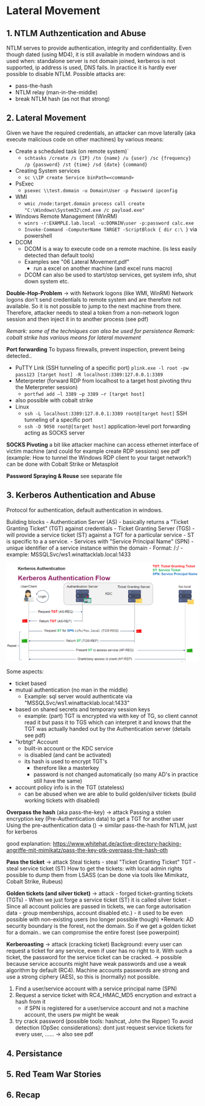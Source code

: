 # Lateral Movement

## 1. NTLM Authzentication and Abuse
NTLM serves to provide authentication, integrity and confidentiality. Even though dated (using MD4), it is still available in modern windows and is used when: standalone server is not domain joined, kerberos is not supported, ip address is used, DNS fails. In practice it is hardly ever possible to disable NTLM. 
Possible attacks are: 
- pass-the-hash
- NTLM relay (man-in-the-middle)
- break NTLM hash (as not that strong)



## 2. Lateral Movement
Given we have the required credentials, an attacker can move laterally (aka execute malicious code on other machines) by various means: 
- Create a scheduled task (on remote system)`
    - `schtasks /create /s {IP} /tn {name} /u {user} /sc {frequency} /p {password} /st {time} /sd {date} {command}`
- Creating System services
    - `sc \\IP create Service binPath=<command>`
- PsExec
    - `psexec \\test.domain -u Domain\User -p Password ipconfig`
- WMI
    - `wmic /node:target.domain process call create "C:\Windows\System32\cmd.exe /c payload.exe"`
- Windows Remote Management (WinRM)
    - `winrs -r:EXAMPLE.lab.local -u:DOMAIN\user -p:password calc.exe`
    - `Invoke-Command -ComputerName TARGET -ScriptBlock { dir c:\ }` via powershell
- DCOM
    - DCOM is a way to execute code on a remote machine. (is less easily detected than default tools)
    - Examples see "06 Lateral Movement.pdf"
        - run a excel on another machine (and excel runs macro)
    - DCOM can also be used to start/stop services, get system info, shut down system etc.

**Double-Hop-Problem** -> with Network logons (like WMI, WinRM)
Network logons don't send credentials to remote system and are therefore not available. So it is not possible to jump to the next machine from there. Therefore, attacker needs to steal a token from a non-network logon session and then inject it in to another process (see pdf)

*Remark: some of the techniques can also be used for persistence*
*Remark: cobalt strike has various means for lateral movement*


**Port forwarding**
To bypass firewalls, prevent inspection,  prevent being detected..
- PuTTY Link (SSH tunneling of a specific port)
    `plink.exe -l root -pw pass123 [target host] -R localhost:3389:127.0.0.1:3389`
- Meterpreter  (forward RDP from localhost to a target host pivoting thru the Meterpreter session)
    - `portfwd add –l 3389 –p 3389 –r [target host]`
- also possible with cobalt strike
- Linux
    - `ssh -L localhost:3389:127.0.0.1:3389 root@[target host]` SSH tunneling of a specific port
    - `ssh -D 9050 root@[target host]` application-level port forwarding acting as SOCKS server


**SOCKS Pivoting**
a bit like attacker machine can access ethernet interface of victim machine (and could for example create RDP sessions)
see pdf (example: How to tunnel the Windows RDP client to your target network?)
can be done with Cobalt Strike or Metasploit

**Password Spraying & Reuse**
see separate file 

## 3. Kerberos Authentication and Abuse
Protocol for authentication, default authentication in windows. 

Building blocks
    - Authentication Server (AS)
        - basically returns a "Ticket Granting Ticket" (TGT) against credentials
    - Ticket Granting Server (TGS)
        - will provide a service ticket (ST) against a TGT for a particular service
            - ST is specific to a a service.
    - Services with "Service Principal Name" (SPN)
        - unique identifier of a service instance within the domain
        - Format: <service class>/<host>:<port>/<service name>
            - example: MSSQLSvc/ws1.winattacklab.local:1433
 
 ![Kerberos Authentication Flow](pics/KerberosFlow.png)


Some aspects: 
- ticket based
- mutual authentication (no man in the middle)
    - Example: sql server would authenticate via "MSSQLSvc/ws1.winattacklab.local:1433"
- based on shared secrets and  temporary session keys
    - example: (part) TGT is encrypted via with key of TG, so client cannot read it but pass it to TGS which can interpret it and knows that the TGT was actually handed out by the Authentication server (details see pdf)
- "krbtgt" Account
    - built-in account or the KDC service
    - is disabled (and cant be activated)
    - its hash is used to encrypt TGT's 
        - therefore like a masterkey 
        - password is not changed automatically (so many AD's in practice still have the same)
- account policy info is in the TGT (stateless)
    - can be abused when we are able to build golden/silver tickets (build working tickets with disabled)

**Overpass the hash** (aka pass-the-key) -> attack
Passing a stolen encryption key (Pre-Authentication data) to get a TGT for another user
Using the pre-authentication data ()
-> similar pass-the-hash for NTLM, just for kerberos

good explanation: https://www.whitehat.de/active-directory-hacking-angriffe-mit-mimikatz/pass-the-key-ptk-overpass-the-hash-oth

**Pass the ticket** -> attack
Steal tickets
    - steal "Ticket Granting Ticket" TGT 
    - steal service ticket (ST)
How to get the tickets: with local admin rights possible to dump them from LSASS
(can be done via tools like Mimikatz, Cobalt Strike, Rubeus)


**Golden tickets (and silver ticket)**  -> attack
    - forged ticket-granting tickets (TGTs)
    - When we just forge a service ticket (ST) it is called silver ticket
    - Since all account policies are passed in tickets, we can forge autorisation data
        - group memberships, account disabled etc.)
        - it used to be even possible with non-existing users (no longer possible though)
*Remark: AD security boundary is the forest, not the domain. So if we get a golden ticket for a domain.. we can compromise the entire forest (see powerpoint)


**Kerberoasting** -> attack (cracking ticket)
Background: every user can request a ticket for any service, even if user has no right to it. With such a ticket, the password for the service ticket can be cracked.
-> possible because service accounts might have weak passwords and use a weak algorithm by default (RC4). Machine accounts passwords are strong and use a strong ciphery (AES), so this is (normally) not possible.
1. Find a user/service account with a service principal name (SPN)
2. Request a service ticket with RC4_HMAC_MD5 encryption and extract a hash from it
    - if SPN is registered for a user/service account and not a machine account, the users pw might be weak
3. try crack password  (possible tools: hashcat, John the Ripper)
To avoid detection (OpSec considerations): dont just request service tickets for every user, ......
-> also see pdf

## 4. Persistance


## 5. Red Team War Stories

## 6. Recap


